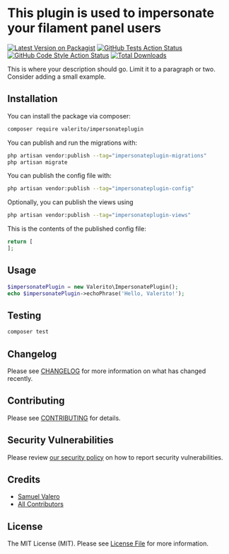 # This plugin is used to impersonate your filament panel users

[![Latest Version on Packagist](https://img.shields.io/packagist/v/valerito/impersonateplugin.svg?style=flat-square)](https://packagist.org/packages/valerito/impersonateplugin)
[![GitHub Tests Action Status](https://img.shields.io/github/actions/workflow/status/valerito/impersonateplugin/run-tests.yml?branch=main&label=tests&style=flat-square)](https://github.com/valerito/impersonateplugin/actions?query=workflow%3Arun-tests+branch%3Amain)
[![GitHub Code Style Action Status](https://img.shields.io/github/actions/workflow/status/valerito/impersonateplugin/fix-php-code-styling.yml?branch=main&label=code%20style&style=flat-square)](https://github.com/valerito/impersonateplugin/actions?query=workflow%3A"Fix+PHP+code+styling"+branch%3Amain)
[![Total Downloads](https://img.shields.io/packagist/dt/valerito/impersonateplugin.svg?style=flat-square)](https://packagist.org/packages/valerito/impersonateplugin)



This is where your description should go. Limit it to a paragraph or two. Consider adding a small example.

## Installation

You can install the package via composer:

```bash
composer require valerito/impersonateplugin
```

You can publish and run the migrations with:

```bash
php artisan vendor:publish --tag="impersonateplugin-migrations"
php artisan migrate
```

You can publish the config file with:

```bash
php artisan vendor:publish --tag="impersonateplugin-config"
```

Optionally, you can publish the views using

```bash
php artisan vendor:publish --tag="impersonateplugin-views"
```

This is the contents of the published config file:

```php
return [
];
```

## Usage

```php
$impersonatePlugin = new Valerito\ImpersonatePlugin();
echo $impersonatePlugin->echoPhrase('Hello, Valerito!');
```

## Testing

```bash
composer test
```

## Changelog

Please see [CHANGELOG](CHANGELOG.md) for more information on what has changed recently.

## Contributing

Please see [CONTRIBUTING](.github/CONTRIBUTING.md) for details.

## Security Vulnerabilities

Please review [our security policy](../../security/policy) on how to report security vulnerabilities.

## Credits

- [Samuel Valero](https://github.com/valerito)
- [All Contributors](../../contributors)

## License

The MIT License (MIT). Please see [License File](LICENSE.md) for more information.
